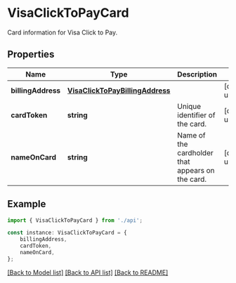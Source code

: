 # VisaClickToPayCard

Card information for Visa Click to Pay.

## Properties

Name | Type | Description | Notes
------------ | ------------- | ------------- | -------------
**billingAddress** | [**VisaClickToPayBillingAddress**](VisaClickToPayBillingAddress.md) |  | [default to undefined]
**cardToken** | **string** | Unique identifier of the card. | [default to undefined]
**nameOnCard** | **string** | Name of the cardholder that appears on the card. | [default to undefined]

## Example

```typescript
import { VisaClickToPayCard } from './api';

const instance: VisaClickToPayCard = {
    billingAddress,
    cardToken,
    nameOnCard,
};
```

[[Back to Model list]](../README.md#documentation-for-models) [[Back to API list]](../README.md#documentation-for-api-endpoints) [[Back to README]](../README.md)
